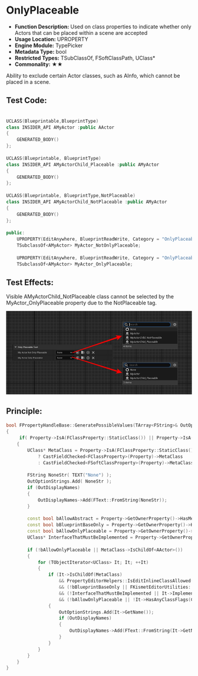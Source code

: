 # OnlyPlaceable

- **Function Description:** Used on class properties to indicate whether only Actors that can be placed within a scene are accepted
- **Usage Location:** UPROPERTY
- **Engine Module:** TypePicker
- **Metadata Type:** bool
- **Restricted Types:** TSubClassOf, FSoftClassPath, UClass*
- **Commonality:** ★★

Ability to exclude certain Actor classes, such as AInfo, which cannot be placed in a scene.

## Test Code:

```cpp

UCLASS(Blueprintable,BlueprintType)
class INSIDER_API AMyActor :public AActor
{
	GENERATED_BODY()
};

UCLASS(Blueprintable, BlueprintType)
class INSIDER_API AMyActorChild_Placeable :public AMyActor
{
	GENERATED_BODY()
};

UCLASS(Blueprintable, BlueprintType,NotPlaceable)
class INSIDER_API AMyActorChild_NotPlaceable :public AMyActor
{
	GENERATED_BODY()
};

public:
	UPROPERTY(EditAnywhere, BlueprintReadWrite, Category = "OnlyPlaceableTest")
	TSubclassOf<AMyActor> MyActor_NotOnlyPlaceable;

	UPROPERTY(EditAnywhere, BlueprintReadWrite, Category = "OnlyPlaceableTest", meta = (OnlyPlaceable))
	TSubclassOf<AMyActor> MyActor_OnlyPlaceable;
```

## Test Effects:

Visible AMyActorChild_NotPlaceable class cannot be selected by the MyActor_OnlyPlaceable property due to the NotPlaceable tag.

![OnlyPlaceable](OnlyPlaceable.jpg)

## Principle:

```cpp
bool FPropertyHandleBase::GeneratePossibleValues(TArray<FString>& OutOptionStrings, TArray< FText >& OutToolTips, TArray<bool>& OutRestrictedItems, TArray<FText>* OutDisplayNames)
{
	 if( Property->IsA(FClassProperty::StaticClass()) || Property->IsA(FSoftClassProperty::StaticClass()) )
	{
		UClass* MetaClass = Property->IsA(FClassProperty::StaticClass())
			? CastFieldChecked<FClassProperty>(Property)->MetaClass
			: CastFieldChecked<FSoftClassProperty>(Property)->MetaClass;

		FString NoneStr( TEXT("None") );
		OutOptionStrings.Add( NoneStr );
		if (OutDisplayNames)
		{
			OutDisplayNames->Add(FText::FromString(NoneStr));
		}

		const bool bAllowAbstract = Property->GetOwnerProperty()->HasMetaData(TEXT("AllowAbstract"));
		const bool bBlueprintBaseOnly = Property->GetOwnerProperty()->HasMetaData(TEXT("BlueprintBaseOnly"));
		const bool bAllowOnlyPlaceable = Property->GetOwnerProperty()->HasMetaData(TEXT("OnlyPlaceable"));
		UClass* InterfaceThatMustBeImplemented = Property->GetOwnerProperty()->GetClassMetaData(TEXT("MustImplement"));

		if (!bAllowOnlyPlaceable || MetaClass->IsChildOf<AActor>())
		{
			for (TObjectIterator<UClass> It; It; ++It)
			{
				if (It->IsChildOf(MetaClass)
					&& PropertyEditorHelpers::IsEditInlineClassAllowed(*It, bAllowAbstract)
					&& (!bBlueprintBaseOnly || FKismetEditorUtilities::CanCreateBlueprintOfClass(*It))
					&& (!InterfaceThatMustBeImplemented || It->ImplementsInterface(InterfaceThatMustBeImplemented))
					&& (!bAllowOnlyPlaceable || !It->HasAnyClassFlags(CLASS_Abstract | CLASS_NotPlaceable)))
				{
					OutOptionStrings.Add(It->GetName());
					if (OutDisplayNames)
					{
						OutDisplayNames->Add(FText::FromString(It->GetName()));
					}
				}
			}
		}
	}
}
```